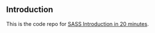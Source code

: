 ## Introduction

This is the code repo for [SASS Introduction in 20 minutes](https://www.youtube.com/watch?v=Zz6eOVaaelI&ab_channel=DevEd).

